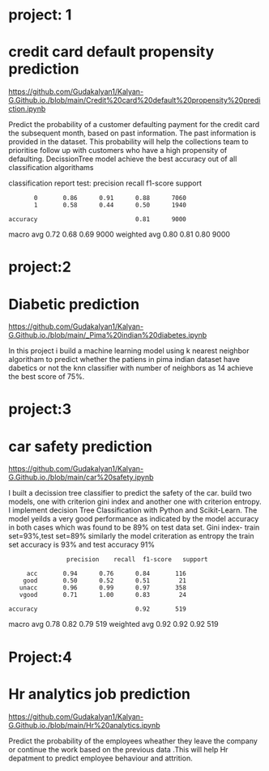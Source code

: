 # project: 1

# credit card default propensity prediction

https://github.com/Gudakalyan1/Kalyan-G.Github.io./blob/main/Credit%20card%20default%20propensity%20prediction.ipynb

Predict the probability of a customer defaulting payment for the credit card the subsequent month, based on past information. The past information is provided in the dataset. This probability will help the collections team to prioritise follow up with customers who have a high propensity of defaulting.
DecissionTree model achieve the  best accuracy out of all classification algorithams

classification report test: 
               precision    recall  f1-score   support

           0       0.86      0.91      0.88      7060
           1       0.58      0.44      0.50      1940

    accuracy                           0.81      9000
   macro avg       0.72      0.68      0.69      9000
weighted avg       0.80      0.81      0.80      9000



# project:2 
# Diabetic prediction

https://github.com/Gudakalyan1/Kalyan-G.Github.io./blob/main/_Pima%20indian%20diabetes.ipynb
 
 In this project i build a machine learning model using k nearest neighbor algoritham to predict whether the patiens in pima indian dataset have dabetics or not
  the knn classifier with number of neighbors as 14 achieve the best score of 75%.
 
 # project:3
  # car safety prediction
  
  https://github.com/Gudakalyan1/Kalyan-G.Github.io./blob/main/car%20safety.ipynb
 
   I built a decission tree classifier to predict the safety of the car. build two models, one with criterion gini index and another one with criterion entropy. I implement       decision Tree Classification with Python and Scikit-Learn.
   The model yeilds a very good performance as indicated by the model accuracy in both cases which was found to be 89% on test data set.
   Gini index- train set=93%,test set=89%
   similarly the model criteration as entropy the train set accuracy is 93% and test accuracy 91% 
   
                    precision    recall  f1-score   support

         acc       0.94      0.76      0.84       116
        good       0.50      0.52      0.51        21
       unacc       0.96      0.99      0.97       358
       vgood       0.71      1.00      0.83        24

    accuracy                           0.92       519
   macro avg       0.78      0.82      0.79       519
weighted avg       0.92      0.92      0.92       519
   
   # Project:4
   
   # Hr analytics job prediction
   
   https://github.com/Gudakalyan1/Kalyan-G.Github.io./blob/main/Hr%20analytics.ipynb
   
   Predict the probability of the employees wheather they leave the company or continue the work based on the previous data .This will help Hr depatment to predict employee behaviour and attrition.
